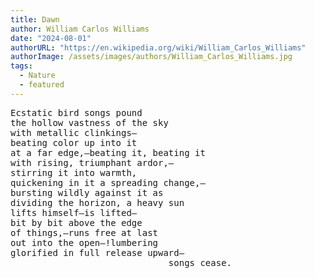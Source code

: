 ```yaml
---
title: Dawn
author: William Carlos Williams
date: "2024-08-01"
authorURL: "https://en.wikipedia.org/wiki/William_Carlos_Williams"
authorImage: /assets/images/authors/William_Carlos_Williams.jpg
tags:
  - Nature
  - featured
---
```


<pre>
Ecstatic bird songs pound
the hollow vastness of the sky
with metallic clinkings—
beating color up into it
at a far edge,—beating it, beating it
with rising, triumphant ardor,—
stirring it into warmth,
quickening in it a spreading change,—
bursting wildly against it as
dividing the horizon, a heavy sun
lifts himself—is lifted—
bit by bit above the edge
of things,—runs free at last
out into the open—!lumbering
glorified in full release upward—
                              songs cease.
</pre>
